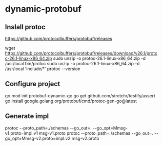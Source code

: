 # dynamic-protobuf

## Inslall protoc
https://github.com/protocolbuffers/protobuf/releases

wget https://github.com/protocolbuffers/protobuf/releases/download/v26.1/protoc-26.1-linux-x86_64.zip
sudo unzip -o protoc-26.1-linux-x86_64.zip -d /usr/local bin/protoc
sudo unzip -o protoc-26.1-linux-x86_64.zip -d /usr/local 'include/*'
protoc --version

## Configure project
go mod init protobuf-dynamic-go
go get github.com/stretchr/testify/assert
go install google.golang.org/protobuf/cmd/protoc-gen-go@latest

## Generate impl
protoc --proto_path=./schemas --go_out=. --go_opt=Mmsg-v1.proto=impl.v1 msg-v1.proto
protoc --proto_path=./schemas --go_out=. --go_opt=Mmsg-v2.proto=impl.v2 msg-v2.proto
